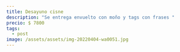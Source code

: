 ```yaml
---
title: Desayuno cisne
description: "Se entrega envuelto con moño y tags con frases "
precio: $ 7800
tags:
  - post
image: /assets/assets/img-20220404-wa0051.jpg
---
```

